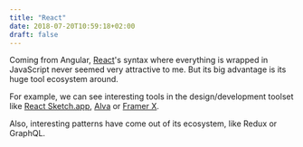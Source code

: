 ```yaml
---
title: "React"
date: 2018-07-20T10:59:18+02:00
draft: false
---
```


Coming from Angular, [React](https://reactjs.org/)'s syntax where everything is wrapped in JavaScript never seemed very attractive to me. But its big advantage is its huge tool ecosystem around.

For example, we can see interesting tools in the design/development toolset like [React Sketch.app](http://airbnb.io/react-sketchapp/), [Alva](https://meetalva.io/) or [Framer X](https://framer.com/announcement/).

Also, interesting patterns have come out of its ecosystem, like Redux or GraphQL.
